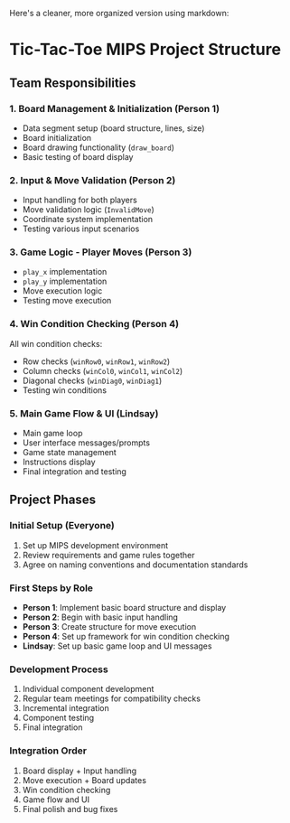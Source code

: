Here's a cleaner, more organized version using markdown:

# Tic-Tac-Toe MIPS Project Structure

## Team Responsibilities

### 1. Board Management & Initialization (Person 1)
- Data segment setup (board structure, lines, size)
- Board initialization
- Board drawing functionality (`draw_board`)
- Basic testing of board display

### 2. Input & Move Validation (Person 2)
- Input handling for both players
- Move validation logic (`InvalidMove`)
- Coordinate system implementation
- Testing various input scenarios

### 3. Game Logic - Player Moves (Person 3)
- `play_x` implementation
- `play_y` implementation
- Move execution logic
- Testing move execution

### 4. Win Condition Checking (Person 4)
All win condition checks:
- Row checks (`winRow0`, `winRow1`, `winRow2`)
- Column checks (`winCol0`, `winCol1`, `winCol2`)
- Diagonal checks (`winDiag0`, `winDiag1`)
- Testing win conditions

### 5. Main Game Flow & UI (Lindsay)
- Main game loop
- User interface messages/prompts
- Game state management
- Instructions display
- Final integration and testing

## Project Phases

### Initial Setup (Everyone)
1. Set up MIPS development environment
2. Review requirements and game rules together
3. Agree on naming conventions and documentation standards

### First Steps by Role
- **Person 1**: Implement basic board structure and display
- **Person 2**: Begin with basic input handling
- **Person 3**: Create structure for move execution
- **Person 4**: Set up framework for win condition checking
- **Lindsay**: Set up basic game loop and UI messages

### Development Process
1. Individual component development
2. Regular team meetings for compatibility checks
3. Incremental integration
4. Component testing
5. Final integration

### Integration Order
1. Board display + Input handling
2. Move execution + Board updates
3. Win condition checking
4. Game flow and UI
5. Final polish and bug fixes
